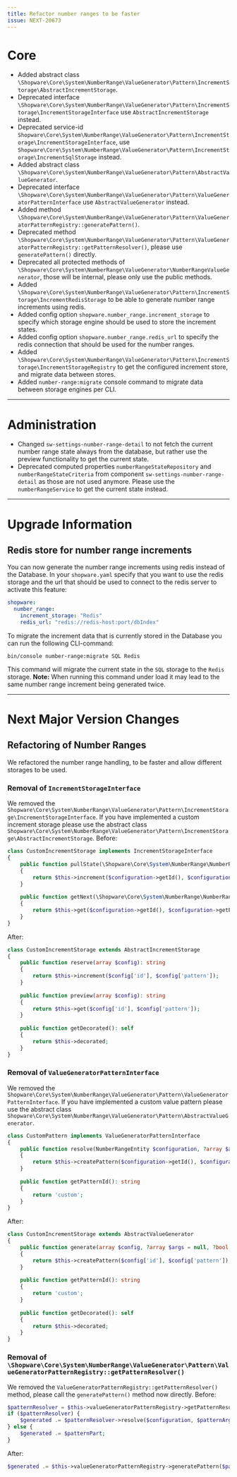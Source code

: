 ```yaml
---
title: Refactor number ranges to be faster
issue: NEXT-20673
---
```

# Core
* Added abstract class `\Shopware\Core\System\NumberRange\ValueGenerator\Pattern\IncrementStorage\AbstractIncrementStorage`.
* Deprecated interface `\Shopware\Core\System\NumberRange\ValueGenerator\Pattern\IncrementStorage\IncrementStorageInterface` use `AbstractIncrementStorage` instead.
* Deprecated service-id `Shopware\Core\System\NumberRange\ValueGenerator\Pattern\IncrementStorage\IncrementStorageInterface`, use `Shopware\Core\System\NumberRange\ValueGenerator\Pattern\IncrementStorage\IncrementSqlStorage` instead.
* Added abstract class `\Shopware\Core\System\NumberRange\ValueGenerator\Pattern\AbstractValueGenerator`.
* Deprecated interface `\Shopware\Core\System\NumberRange\ValueGenerator\Pattern\ValueGeneratorPatternInterface` use `AbstractValueGenerator` instead.
* Added method `\Shopware\Core\System\NumberRange\ValueGenerator\Pattern\ValueGeneratorPatternRegistry::generatePattern()`.
* Deprecated method `\Shopware\Core\System\NumberRange\ValueGenerator\Pattern\ValueGeneratorPatternRegistry::getPatternResolver()`, please use `generatePattern()` directly.
* Deprecated all protected methods of `\Shopware\Core\System\NumberRange\ValueGenerator\NumberRangeValueGenerator`, those will be internal, please only use the public methods.
* Added `\Shopware\Core\System\NumberRange\ValueGenerator\Pattern\IncrementStorage\IncrementRedisStorage` to be able to generate number range increments using redis.
* Added config option `shopware.number_range.increment_storage` to specify which storage engine should be used to store the increment states.
* Added config option `shopware.number_range.redis_url` to specify the redis connection that should be used for the number ranges.
* Added `\Shopware\Core\System\NumberRange\ValueGenerator\Pattern\IncrementStorage\IncrementStorageRegistry` to get the configured increment store, and migrate data between stores.
* Added `number-range:migrate` console command to migrate data between storage engines per CLI.
___
# Administration
* Changed `sw-settings-number-range-detail` to not fetch the current number range state always from the database, but rather use the preview functionality to get the current state.
* Deprecated computed properties `numberRangeStateRepository` and `numberRangeStateCriteria` from component `sw-settings-number-range-detail` as those are not used anymore. Please use the `numberRangeService` to get the current state instead.
___
# Upgrade Information
## Redis store for number range increments
You can now generate the number range increments using redis instead of the Database.
In your `shopware.yaml` specify that you want to use the redis storage and the url that should be used to connect to the redis server to activate this feature:
```yaml
shopware:
  number_range:
    increment_storage: "Redis"
    redis_url: "redis://redis-host:port/dbIndex"
```

To migrate the increment data that is currently stored in the Database you can run the following CLI-command:
```shell
bin/console number-range:migrate SQL Redis
```
This command will migrate the current state in the `SQL` storage to the `Redis` storage.
**Note:** When running this command under load it may lead to the same number range increment being generated twice.
___
# Next Major Version Changes
## Refactoring of Number Ranges

We refactored the number range handling, to be faster and allow different storages to be used.
### Removal of `IncrementStorageInterface`

We removed the `Shopware\Core\System\NumberRange\ValueGenerator\Pattern\IncrementStorage\IncrementStorageInterface`.
If you have implemented a custom increment storage please use the abstract class `Shopware\Core\System\NumberRange\ValueGenerator\Pattern\IncrementStorage\AbstractIncrementStorage`.
Before:
```php
class CustomIncrementStorage implements IncrementStorageInterface
{
    public function pullState(\Shopware\Core\System\NumberRange\NumberRangeEntity $configuration): string
    {
        return $this->increment($configuration->getId(), $configuration->getPattern());
    }
    
    public function getNext(\Shopware\Core\System\NumberRange\NumberRangeEntity $configuration): string
    {
        return $this->get($configuration->getId(), $configuration->getPattern());
    }
}
```
After:
```php
class CustomIncrementStorage extends AbstractIncrementStorage
{
    public function reserve(array $config): string
    {
        return $this->increment($config['id'], $config['pattern']);
    }
    
    public function preview(array $config): string
    {
        return $this->get($config['id'], $config['pattern']);
    }
    
    public function getDecorated(): self
    {
        return $this->decorated;
    }
}
```
### Removal of `ValueGeneratorPatternInterface`

We removed the `Shopware\Core\System\NumberRange\ValueGenerator\Pattern\ValueGeneratorPatternInterface`.
If you have implemented a custom value pattern please use the abstract class `Shopware\Core\System\NumberRange\ValueGenerator\Pattern\AbstractValueGenerator`.

```php
class CustomPattern implements ValueGeneratorPatternInterface
{
    public function resolve(NumberRangeEntity $configuration, ?array $args = null, ?bool $preview = false): string
    {
        return $this->createPattern($configuration->getId(), $configuration->getPattern());
    }
    
    public function getPatternId(): string
    {
        return 'custom';
    }
}
```
After:
```php
class CustomIncrementStorage extends AbstractValueGenerator
{
    public function generate(array $config, ?array $args = null, ?bool $preview = false): string
    {
        return $this->createPattern($config['id'], $config['pattern']);
    }
    
    public function getPatternId(): string
    {
        return 'custom';
    }
    
    public function getDecorated(): self
    {
        return $this->decorated;
    }
}
```
### Removal of `\Shopware\Core\System\NumberRange\ValueGenerator\Pattern\ValueGeneratorPatternRegistry::getPatternResolver()`

We removed the `ValueGeneratorPatternRegistry::getPatternResolver()` method, please call the `generatePattern()` method now directly.
Before:
```php
$patternResolver = $this->valueGeneratorPatternRegistry->getPatternResolver($pattern);
if ($patternResolver) {
    $generated .= $patternResolver->resolve($configuration, $patternArg, $preview);
} else {
    $generated .= $patternPart;
}
```
After:
```php
$generated .= $this->valueGeneratorPatternRegistry->generatePattern($pattern, $patternPart, $configuration, $patternArg, $preview);
```
